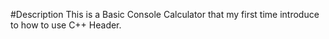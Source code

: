 #Description
This is a Basic Console Calculator that my first time introduce to how to use C++ Header.
